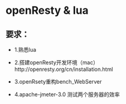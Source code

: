 # openResty & lua

## 要求：

  - 1.熟悉lua

  - 2.搭建openResty开发环境（mac） http:\/\/openresty.org\/cn\/installation.html

  - 3.openRsety重构bench\_WebServer

  - 4.apache-jmeter-3.0 测试两个服务器的效率


